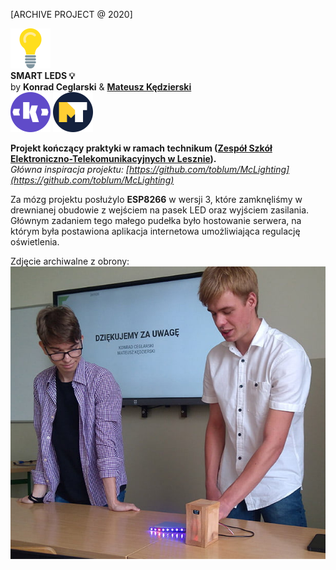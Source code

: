 [ARCHIVE PROJECT @ 2020]

<img height="64" src="icon.png"/> \
**SMART LEDS 💡** \
by **Konrad Ceglarski** & [**Mateusz Kędzierski**](https://www.youtube.com/@MattechPC) \
<img height="64" src="xkond3i.png"/>
<img height="64" src="mattech.png"/>

**Projekt kończący praktyki w ramach technikum ([Zespół Szkół Elektroniczno-Telekomunikacyjnych w Lesznie](https://zset.leszno.pl/)).** \
*Główna inspiracja projektu: [https://github.com/toblum/McLighting](https://github.com/toblum/McLighting)*

Za mózg projektu posłużylo **ESP8266** w wersji 3, które zamknęliśmy w drewnianej obudowie z wejściem na pasek LED oraz wyjściem zasilania. \
Głównym zadaniem tego małego pudełka było hostowanie serwera, na którym była postawiona aplikacja internetowa umożliwiająca regulację oświetlenia.

Zdjęcie archiwalne z obrony: \
[![photo.png](photo.png)](https://zset.leszno.pl/kreatywne-pomysly/#)
